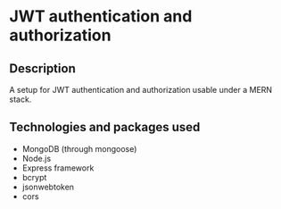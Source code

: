 # JWT authentication and authorization

## Description

A setup for JWT authentication and authorization usable under a MERN stack.

## Technologies and packages used

- MongoDB (through mongoose)
- Node.js
- Express framework
- bcrypt
- jsonwebtoken
- cors